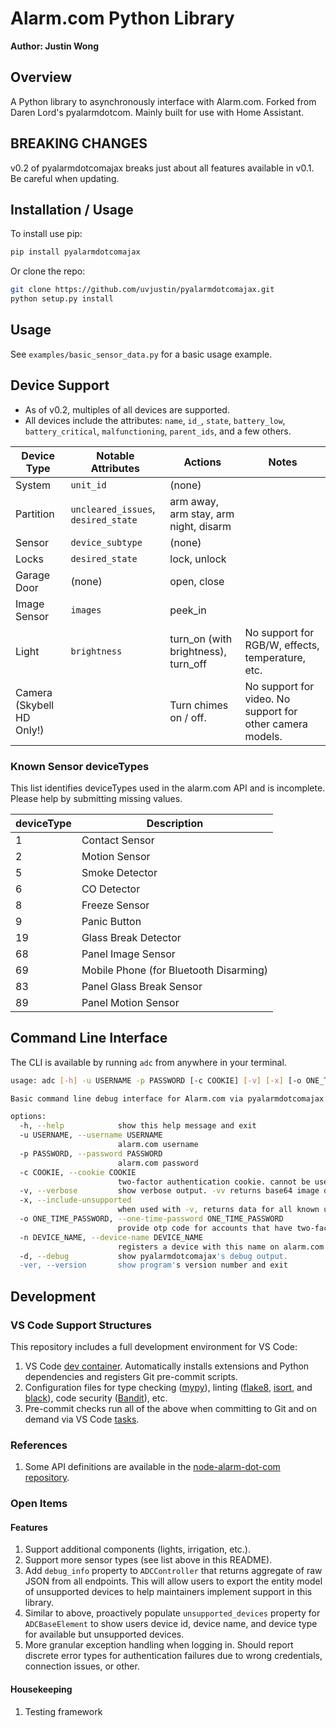 # Alarm.com Python Library

**Author: Justin Wong**

## Overview

A Python library to asynchronously interface with Alarm.com.
Forked from Daren Lord's pyalarmdotcom. Mainly built for use with Home Assistant.

## BREAKING CHANGES

v0.2 of pyalarmdotcomajax breaks just about all features available in v0.1. Be careful when updating.

## Installation / Usage

To install use pip:

```bash
pip install pyalarmdotcomajax
```

Or clone the repo:

```bash
git clone https://github.com/uvjustin/pyalarmdotcomajax.git
python setup.py install
```

## Usage

See `examples/basic_sensor_data.py` for a basic usage example.

## Device Support

- As of v0.2, multiples of all devices are supported.
- All devices include the attributes: `name`, `id_`, `state`, `battery_low`, `battery_critical`, `malfunctioning`, `parent_ids`, and a few others.

| Device Type               | Notable Attributes                  | Actions                               | Notes                                                     |
| ------------------------- | ----------------------------------- | ------------------------------------- | --------------------------------------------------------- |
| System                    | `unit_id`                           | (none)                                |                                                           |
| Partition                 | `uncleared_issues`, `desired_state` | arm away, arm stay, arm night, disarm |                                                           |
| Sensor                    | `device_subtype`                    | (none)                                |                                                           |
| Locks                     | `desired_state`                     | lock, unlock                          |                                                           |
| Garage Door               | (none)                              | open, close                           |                                                           |
| Image Sensor              | `images`                            | peek_in                               |                                                           |
| Light                     | `brightness`                        | turn_on (with brightness), turn_off   | No support for RGB/W, effects, temperature, etc.          |
| Camera (Skybell HD Only!) |                                     | Turn chimes on / off.                 | No support for video. No support for other camera models. |

### Known Sensor deviceTypes

This list identifies deviceTypes used in the alarm.com API and is incomplete. Please help by submitting missing values.

| deviceType | Description                            |
| ---------- | -------------------------------------- |
| 1          | Contact Sensor                         |
| 2          | Motion Sensor                          |
| 5          | Smoke Detector                         |
| 6          | CO Detector                            |
| 8          | Freeze Sensor                          |
| 9          | Panic Button                           |
| 19         | Glass Break Detector                   |
| 68         | Panel Image Sensor                     |
| 69         | Mobile Phone (for Bluetooth Disarming) |
| 83         | Panel Glass Break Sensor               |
| 89         | Panel Motion Sensor                    |

## Command Line Interface

The CLI is available by running `adc` from anywhere in your terminal.

```bash
usage: adc [-h] -u USERNAME -p PASSWORD [-c COOKIE] [-v] [-x] [-o ONE_TIME_PASSWORD] [-n DEVICE_NAME] [-d] [-ver]

Basic command line debug interface for Alarm.com via pyalarmdotcomajax. Shows device states in various formats.

options:
  -h, --help            show this help message and exit
  -u USERNAME, --username USERNAME
                        alarm.com username
  -p PASSWORD, --password PASSWORD
                        alarm.com password
  -c COOKIE, --cookie COOKIE
                        two-factor authentication cookie. cannot be used with --one-time-password!
  -v, --verbose         show verbose output. -vv returns base64 image data for image sensor images.
  -x, --include-unsupported
                        when used with -v, returns data for all known unsupported devices.
  -o ONE_TIME_PASSWORD, --one-time-password ONE_TIME_PASSWORD
                        provide otp code for accounts that have two-factor authentication enabled. cannot be used with --cookie!
  -n DEVICE_NAME, --device-name DEVICE_NAME
                        registers a device with this name on alarm.com and requests the two-factor authentication cookie for this device.
  -d, --debug           show pyalarmdotcomajax's debug output.
  -ver, --version       show program's version number and exit
```

## Development

### VS Code Support Structures

This repository includes a full development environment for VS Code:

1. VS Code [dev container](https://code.visualstudio.com/docs/remote/create-dev-container). Automatically installs extensions and Python dependencies and registers Git pre-commit scripts.
2. Configuration files for type checking ([mypy](http://mypy-lang.org/)), linting ([flake8](https://flake8.pycqa.org/en/latest/), [isort](https://github.com/PyCQA/isort), and [black](https://github.com/psf/black)), code security ([Bandit](https://bandit.readthedocs.io/en/latest/)), etc.
3. Pre-commit checks run all of the above when committing to Git and on demand via VS Code [tasks](https://code.visualstudio.com/docs/editor/tasks).

### References

1. Some API definitions are available in the [node-alarm-dot-com repository](https://github.com/node-alarm-dot-com/node-alarm-dot-com/tree/master/src/_models).

### Open Items

#### Features

1. Support additional components (lights, irrigation, etc.).
2. Support more sensor types (see list above in this README).
3. Add `debug_info` property to `ADCController` that returns aggregate of raw JSON from all endpoints. This will allow users to export the entity model of unsupported devices to help maintainers implement support in this library.
4. Similar to above, proactively populate `unsupported_devices` property for `ADCBaseElement` to show users device id, device name, and device type for available but unsupported devices.
5. More granular exception handling when logging in. Should report discrete error types for authentication failures due to wrong credentials, connection issues, or other.

#### Housekeeping

1. Testing framework

[license-shield]: https://img.shields.io/github/license/uvjustin/pyalarmdotcomajax.svg?style=for-the-badge
[releases-shield]: https://img.shields.io/github/release/uvjustin/pyalarmdotcomajax.svg?style=for-the-badge
[releases]: https://github.com/uvjustin/pyalarmdotcomajax/releases
[commits-shield]: https://img.shields.io/github/commit-activity/y/uvjustin/pyalarmdotcomajax.svg?style=for-the-badge
[commits]: https://github.com/uvjustin/pyalarmdotcomajax/commits/master
